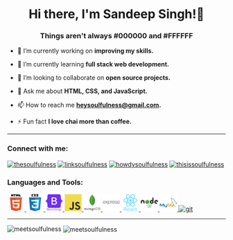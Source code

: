 <h1 align="center">Hi there, I'm Sandeep Singh!👋</h1>
<h3 align="center">Things aren't always #000000 and #FFFFFF</h3> 

- 🔭 I’m currently working on **improving my skills.**

- 🌱 I’m currently learning **full stack web development.**

- 🤝 I’m looking to collaborate on **open source projects.**

- 💬 Ask me about **HTML, CSS, and JavaScript.**

- 📫 How to reach me **heysoulfulness@gmail.com.**

- ⚡ Fun fact **I love chai more than coffee.**
<hr>
<h3 align="left">Connect with me:</h3>
<p align="left">
<a href="https://twitter.com/thesoulfulness" target="blank"><img align="center" src="https://cdn.jsdelivr.net/npm/simple-icons@3.0.1/icons/twitter.svg" alt="thesoulfulness" height="30" width="40" /></a>
<a href="https://linkedin.com/in/linksoulfulness" target="blank"><img align="center" src="https://cdn.jsdelivr.net/npm/simple-icons@3.0.1/icons/linkedin.svg" alt="linksoulfulness" height="30" width="40" /></a>
<a href="https://fb.com/howdysoulfulness" target="blank"><img align="center" src="https://cdn.jsdelivr.net/npm/simple-icons@3.0.1/icons/facebook.svg" alt="howdysoulfulness" height="30" width="40" /></a>
<a href="https://instagram.com/thisissoulfulness" target="blank"><img align="center" src="https://cdn.jsdelivr.net/npm/simple-icons@3.0.1/icons/instagram.svg" alt="thisissoulfulness" height="30" width="40" /></a>
</p>

<h3 align="left">Languages and Tools:</h3>
<a href="https://www.w3.org/html/" target="_blank"> <img src="https://raw.githubusercontent.com/devicons/devicon/master/icons/html5/html5-original-wordmark.svg" alt="html5" width="40" height="40"/> <a href="https://www.w3schools.com/css/" target="_blank"> <img src="https://raw.githubusercontent.com/devicons/devicon/master/icons/css3/css3-original-wordmark.svg" alt="css3" width="40" height="40"/> </a> <a href="https://getbootstrap.com" target="_blank"> <img src="https://raw.githubusercontent.com/devicons/devicon/master/icons/bootstrap/bootstrap-plain-wordmark.svg" alt="bootstrap" width="40" height="40"/></a><a href="https://developer.mozilla.org/en-US/docs/Web/JavaScript" target="_blank"> <img src="https://raw.githubusercontent.com/devicons/devicon/master/icons/javascript/javascript-original.svg" alt="javascript" width="40" height="40"/> </a> <a href="https://www.mongodb.com/" target="_blank"> <img src="https://raw.githubusercontent.com/devicons/devicon/master/icons/mongodb/mongodb-original-wordmark.svg" alt="mongodb" width="40" height="40"/> </a> </a> <a href="https://expressjs.com" target="_blank"> <img src="https://raw.githubusercontent.com/devicons/devicon/master/icons/express/express-original-wordmark.svg" alt="express" width="40" height="40"/> </a><a href="https://reactjs.org/" target="_blank"> <img src="https://raw.githubusercontent.com/devicons/devicon/master/icons/react/react-original-wordmark.svg" alt="react" width="40" height="40"/>   <a href="https://nodejs.org" target="_blank"> <img src="https://raw.githubusercontent.com/devicons/devicon/master/icons/nodejs/nodejs-original-wordmark.svg" alt="nodejs" width="40" height="40"/> </a> <a href="https://www.mysql.com/" target="_blank"> <img src="https://raw.githubusercontent.com/devicons/devicon/master/icons/mysql/mysql-original-wordmark.svg" alt="mysql" width="40" height="40"/> </a><a href="https://git-scm.com/" target="_blank"> <img src="https://www.vectorlogo.zone/logos/git-scm/git-scm-icon.svg" alt="git" width="40" height="40"/></a> 
<hr>
<p><img align="left" src="https://github-readme-stats.vercel.app/api/top-langs?username=meetsoulfulness&show_icons=true&locale=en&layout=compact" alt="meetsoulfulness" /></p>

<p>&nbsp;<img align="center" src="https://github-readme-stats.vercel.app/api?username=meetsoulfulness&show_icons=true&locale=en" alt="meetsoulfulness" /></p>

